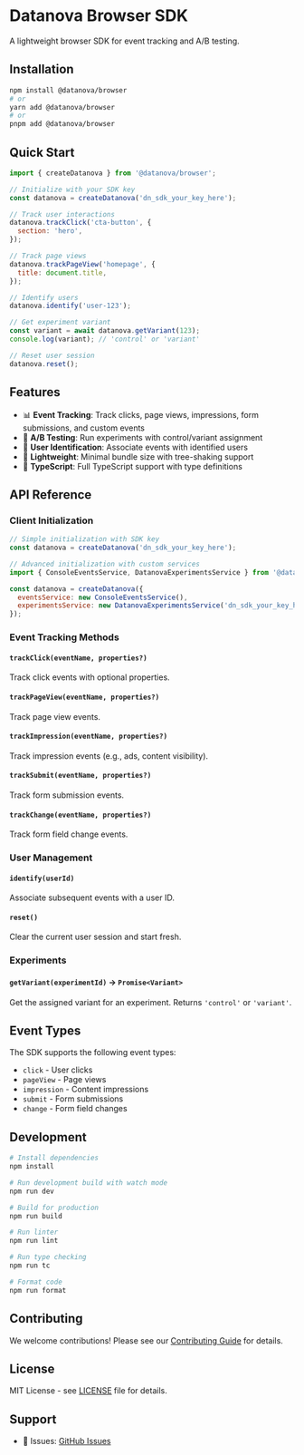 # Datanova Browser SDK

A lightweight browser SDK for event tracking and A/B testing.

## Installation

```bash
npm install @datanova/browser
# or
yarn add @datanova/browser
# or
pnpm add @datanova/browser
```

## Quick Start

```javascript
import { createDatanova } from '@datanova/browser';

// Initialize with your SDK key
const datanova = createDatanova('dn_sdk_your_key_here');

// Track user interactions
datanova.trackClick('cta-button', {
  section: 'hero',
});

// Track page views
datanova.trackPageView('homepage', {
  title: document.title,
});

// Identify users
datanova.identify('user-123');

// Get experiment variant
const variant = await datanova.getVariant(123);
console.log(variant); // 'control' or 'variant'

// Reset user session
datanova.reset();
```

## Features

- 📊 **Event Tracking**: Track clicks, page views, impressions, form submissions, and custom events
- 🧪 **A/B Testing**: Run experiments with control/variant assignment
- 👤 **User Identification**: Associate events with identified users
- 🚀 **Lightweight**: Minimal bundle size with tree-shaking support
- 🎯 **TypeScript**: Full TypeScript support with type definitions

## API Reference

### Client Initialization

```javascript
// Simple initialization with SDK key
const datanova = createDatanova('dn_sdk_your_key_here');

// Advanced initialization with custom services
import { ConsoleEventsService, DatanovaExperimentsService } from '@datanova/browser';

const datanova = createDatanova({
  eventsService: new ConsoleEventsService(),
  experimentsService: new DatanovaExperimentsService('dn_sdk_your_key_here'),
});
```

### Event Tracking Methods

#### `trackClick(eventName, properties?)`

Track click events with optional properties.

#### `trackPageView(eventName, properties?)`

Track page view events.

#### `trackImpression(eventName, properties?)`

Track impression events (e.g., ads, content visibility).

#### `trackSubmit(eventName, properties?)`

Track form submission events.

#### `trackChange(eventName, properties?)`

Track form field change events.

### User Management

#### `identify(userId)`

Associate subsequent events with a user ID.

#### `reset()`

Clear the current user session and start fresh.

### Experiments

#### `getVariant(experimentId)` → `Promise<Variant>`

Get the assigned variant for an experiment. Returns `'control'` or `'variant'`.

## Event Types

The SDK supports the following event types:

- `click` - User clicks
- `pageView` - Page views
- `impression` - Content impressions
- `submit` - Form submissions
- `change` - Form field changes

## Development

```bash
# Install dependencies
npm install

# Run development build with watch mode
npm run dev

# Build for production
npm run build

# Run linter
npm run lint

# Run type checking
npm run tc

# Format code
npm run format
```

## Contributing

We welcome contributions! Please see our [Contributing Guide](CONTRIBUTING.md) for details.

## License

MIT License - see [LICENSE](LICENSE) file for details.

## Support

- 🐛 Issues: [GitHub Issues](https://github.com/d0-datanova/browser-sdk/issues)
